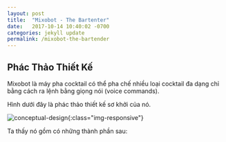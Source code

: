 ```yaml
---
layout: post
title:  "Mixobot - The Bartenter"
date:   2017-10-14 10:40:02 -0700
categories: jekyll update
permalink: /mixobot-the-bartender
---
```

## Phác Thảo Thiết Kế
Mixobot là máy pha cocktail có thể pha chế nhiều loại cocktail đa dạng chỉ bằng cách ra lệnh bằng giọng nói (voice commands).

Hình dưới đây là phác thảo thiết kế sơ khởi của nó.

![conceptual-design]({{site.url}/assets/images/Mixo_Conceptual_Design_Web.jpg){:class="img-responsive"}

Ta thấy nó gồm có những thành phần sau:
